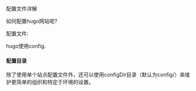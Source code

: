 配置文件详解

如何配置hugo网站呢?

配置文件:

hugo使用config.

#### 配置目录

除了使用单个站点配置文件外，还可以使用configDir目录（默认为config/）来维护更简单的组织和特定于环境的设置。